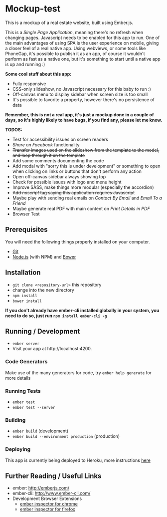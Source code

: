 # Mockup-test

This is a mockup of a real estate website, built using Ember.js.

This is a *Single Page Application*, meaning there's no refresh when changing pages. Javascript needs to be enabled for this app to run. One of the main advantages of using SPA is the user experience on mobile, giving a closer feel of a real native app. Using webviews, or some tools like PhoneGap, it's possible to publish it as an app, of course it wouldn't perform as fast as a native one, but it's something to start until a native app is up and running :)

**Some cool stuff about this app:**
- Fully responsive
- CSS-only slideshow, no Javascript necessary for this baby to run :)
- Off-canvas menu to display sidebar when screen size is too small
- It's possible to favorite a property, however there's no persistence of data

**Remember, this is not a real app, it's just a mockup done in a couple of days, so it's highly likely to have bugs, if you find any, please let me know.**

**TODOS:**
- Test for accessibility issues on screen readers
- ~~*Share on Facebook* functionality~~
- ~~Transfer images used on the slideshow from the template to the model, and loop through it on the template~~
- Add some comments documenting the code
- Add modal with "sorry this is under development" or something to open when clicking on links or buttons that don't perform any action
- Open off-canvas sidebar always showing top
- Check for possible issues with logo and menu height
- Improve SASS, make things more modular (especially the accordion)
- ~~Add *noscript* tag saying this application requires Javascript~~
- Maybe play with sending real emails on *Contact By Email* and *Email To a Friend*
- Maybe generate real PDF with main content on *Print Details in PDF*
- Browser Test

## Prerequisites

You will need the following things properly installed on your computer.

* [Git](http://git-scm.com/)
* [Node.js](http://nodejs.org/) (with NPM) and [Bower](http://bower.io/)

## Installation

* `git clone <repository-url>` this repository
* change into the new directory
* `npm install`
* `bower install`

**If you don't already have ember-cli installed globally in your system, you need to do so, just run `npm install ember-cli -g`**

## Running / Development

* `ember server`
* Visit your app at http://localhost:4200.

### Code Generators

Make use of the many generators for code, try `ember help generate` for more details

### Running Tests

* `ember test`
* `ember test --server`

### Building

* `ember build` (development)
* `ember build --environment production` (production)

### Deploying

This app is currently being deployed to Heroku, more instructions [here](http://www.ember-cli.com/#deployments)

## Further Reading / Useful Links

* ember: http://emberjs.com/
* ember-cli: http://www.ember-cli.com/
* Development Browser Extensions
  * [ember inspector for chrome](https://chrome.google.com/webstore/detail/ember-inspector/bmdblncegkenkacieihfhpjfppoconhi)
  * [ember inspector for firefox](https://addons.mozilla.org/en-US/firefox/addon/ember-inspector/)

